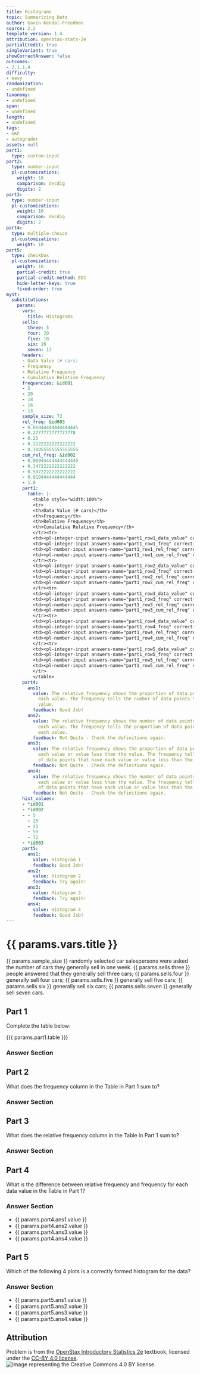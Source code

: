```yaml
---
title: Histograms
topic: Summarizing Data
author: Gavin Kendal-Freedman
source: 2.2
template_version: 1.4
attribution: openstax-stats-2e
partialCredit: true
singleVariant: true
showCorrectAnswer: false
outcomes:
- 2.1.1.4
difficulty:
- easy
randomization:
- undefined
taxonomy:
- undefined
span:
- undefined
length:
- undefined
tags:
- GKF
- autograder
assets: null
part1:
  type: custom-input
part2:
  type: number-input
  pl-customizations:
    weight: 10
    comparison: decdig
    digits: 2
part3:
  type: number-input
  pl-customizations:
    weight: 10
    comparison: decdig
    digits: 2
part4:
  type: multiple-choice
  pl-customizations:
    weight: 10
part5:
  type: checkbox
  pl-customizations:
    weight: 10
    partial-credit: true
    partial-credit-method: EDC
    hide-letter-keys: true
    fixed-order: true
myst:
  substitutions:
    params:
      vars:
        title: Histograms
      sells:
        three: 5
        four: 20
        five: 18
        six: 16
        seven: 13
      headers:
      - Data Value (# cars)
      - Frequency
      - Relative Frequency
      - Cumulative Relative Frequency
      frequencies: &id001
      - 5
      - 20
      - 18
      - 16
      - 13
      sample_size: 72
      rel_freq: &id003
      - 0.06944444444444445
      - 0.2777777777777778
      - 0.25
      - 0.2222222222222222
      - 0.18055555555555555
      cum_rel_freq: &id002
      - 0.06944444444444445
      - 0.3472222222222222
      - 0.5972222222222222
      - 0.8194444444444444
      - 1.0
      part1:
        table: |-
          <table style="width:100%">
          <tr>
          <th>Data Value (# cars)</th>
          <th>Frequency</th>
          <th>Relative Frequency</th>
          <th>Cumulative Relative Frequency</th>
          </tr><tr>
          <td><pl-integer-input answers-name="part1_row1_data_value" correct-answer="3" show-help-text="false" size="10" display="block"></pl-integer-input></td>
          <td><pl-integer-input answers-name="part1_row1_freq" correct-answer="5" show-help-text="false" size="5" display="block"></pl-integer-input></td>
          <td><pl-number-input answers-name="part1_row1_rel_freq" correct-answer="0.0694" show-help-text="false" comparison="decdig" size="25" display="block" digits="4"></pl-number-input></td>
          <td><pl-number-input answers-name="part1_row1_cum_rel_freq" correct-answer="0.0694" show-help-text="false" comparison="decdig" size="25" display="block" digits="4"></pl-number-input></td>
          </tr><tr>
          <td><pl-integer-input answers-name="part1_row2_data_value" correct-answer="4" show-help-text="false" size="10" display="block"></pl-integer-input></td>
          <td><pl-integer-input answers-name="part1_row2_freq" correct-answer="20" show-help-text="false" size="5" display="block"></pl-integer-input></td>
          <td><pl-number-input answers-name="part1_row2_rel_freq" correct-answer="0.2778" show-help-text="false" comparison="decdig" size="25" display="block" digits="4"></pl-number-input></td>
          <td><pl-number-input answers-name="part1_row2_cum_rel_freq" correct-answer="0.3472" show-help-text="false" comparison="decdig" size="25" display="block" digits="4"></pl-number-input></td>
          </tr><tr>
          <td><pl-integer-input answers-name="part1_row3_data_value" correct-answer="5" show-help-text="false" size="10" display="block"></pl-integer-input></td>
          <td><pl-integer-input answers-name="part1_row3_freq" correct-answer="18" show-help-text="false" size="5" display="block"></pl-integer-input></td>
          <td><pl-number-input answers-name="part1_row3_rel_freq" correct-answer="0.2500" show-help-text="false" comparison="decdig" size="25" display="block" digits="4"></pl-number-input></td>
          <td><pl-number-input answers-name="part1_row3_cum_rel_freq" correct-answer="0.5972" show-help-text="false" comparison="decdig" size="25" display="block" digits="4"></pl-number-input></td>
          </tr><tr>
          <td><pl-integer-input answers-name="part1_row4_data_value" correct-answer="6" show-help-text="false" size="10" display="block"></pl-integer-input></td>
          <td><pl-integer-input answers-name="part1_row4_freq" correct-answer="16" show-help-text="false" size="5" display="block"></pl-integer-input></td>
          <td><pl-number-input answers-name="part1_row4_rel_freq" correct-answer="0.2222" show-help-text="false" comparison="decdig" size="25" display="block" digits="4"></pl-number-input></td>
          <td><pl-number-input answers-name="part1_row4_cum_rel_freq" correct-answer="0.8194" show-help-text="false" comparison="decdig" size="25" display="block" digits="4"></pl-number-input></td>
          </tr><tr>
          <td><pl-integer-input answers-name="part1_row5_data_value" correct-answer="7" show-help-text="false" size="10" display="block"></pl-integer-input></td>
          <td><pl-integer-input answers-name="part1_row5_freq" correct-answer="13" show-help-text="false" size="5" display="block"></pl-integer-input></td>
          <td><pl-number-input answers-name="part1_row5_rel_freq" correct-answer="0.1806" show-help-text="false" comparison="decdig" size="25" display="block" digits="4"></pl-number-input></td>
          <td><pl-number-input answers-name="part1_row5_cum_rel_freq" correct-answer="1.0000" show-help-text="false" comparison="decdig" size="25" display="block" digits="4"></pl-number-input></td>
          </tr>
          </table>
      part4:
        ans1:
          value: The relative frequency shows the proportion of data points that have
            each value. The frequency tells the number of data points that have each
            value.
          feedback: Good Job!
        ans2:
          value: The relative frequency shows the number of data points that have
            each value. The frequency tells the proportion of data points that have
            each value.
          feedback: Not Quite - Check the definitions again.
        ans3:
          value: The relative frequency shows the proportion of data points that have
            each value or value less than the value. The frequency tells the number
            of data points that have each value or value less than the value.
          feedback: Not Quite - Check the definitions again.
        ans4:
          value: The relative frequency shows the number of data points that have
            each value or value less than the value. The frequency tells the proportion
            of data points that have each value or value less than the value.
          feedback: Not Quite - Check the definitions again.
      hist_values:
      - *id001
      - *id002
      - - 5
        - 25
        - 43
        - 59
        - 72
      - *id003
      part5:
        ans1:
          value: Histogram 1
          feedback: Good Job!
        ans2:
          value: Histogram 2
          feedback: Try again!
        ans3:
          value: Histogram 3
          feedback: Try again!
        ans4:
          value: Histogram 4
          feedback: Good Job!
---
```

# {{ params.vars.title }}
{{ params.sample_size }} randomly selected car salespersons were asked the number of cars they generally sell in one week. {{ params.sells.three }} people answered that they generally sell three cars; {{ params.sells.four }} generally sell four cars; {{ params.sells.five }} generally sell five cars; {{ params.sells.six }} generally sell six cars; {{ params.sells.seven }} generally sell seven cars.

## Part 1

Complete the table below:

{{{ params.part1.table }}}

### Answer Section

## Part 2

What does the frequency column in the Table in Part 1 sum to?

### Answer Section

## Part 3

What does the relative frequency column in the Table in Part 1 sum to?

### Answer Section

## Part 4

What is the difference between relative frequency and frequency for each data value in the Table in Part 1?

### Answer Section

- {{ params.part4.ans1.value }}
- {{ params.part4.ans2.value }}
- {{ params.part4.ans3.value }}
- {{ params.part4.ans4.value }}

## Part 5

Which of the following 4 plots is a correctly formed histogram for the data?

<pl-figure file-name="histograms.png" type="dynamic" width="500"></pl-figure>

### Answer Section

- {{ params.part5.ans1.value }}
- {{ params.part5.ans2.value }}
- {{ params.part5.ans3.value }}
- {{ params.part5.ans4.value }}

## Attribution

Problem is from the [OpenStax Introductory Statistics 2e](https://openstax.org/books/introductory-statistics-2e) textbook, licensed under the [CC-BY 4.0 license](https://creativecommons.org/licenses/by/4.0/).<br>![Image representing the Creative Commons 4.0 BY license.](https://raw.githubusercontent.com/firasm/bits/master/by.png)